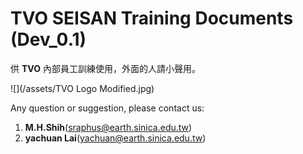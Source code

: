 # TVO SEISAN Training Documents \(Dev\_0.1\)

供 **TVO** 內部員工訓練使用，外面的人請小聲用。

![](/assets/TVO Logo Modified.jpg)

Any question or suggestion, please contact us:

1. **M.H.Shih**\(sraphus@earth.sinica.edu.tw\)
2. **yachuan Lai**\(yachuan@earth.sinica.edu.tw\)



